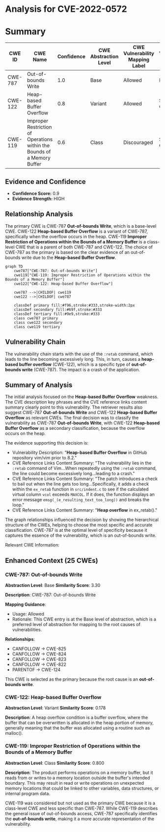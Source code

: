 # Analysis for CVE-2022-0572

# Summary

| CWE ID | CWE Name | Confidence | CWE Abstraction Level | CWE Vulnerability Mapping Label | CWE-Vulnerability Mapping Notes |
|---|---|---|---|---|---|
| CWE-787 | Out-of-bounds Write | 1.0 | Base | Allowed | Primary CWE |
| CWE-122 | Heap-based Buffer Overflow | 0.8 | Variant | Allowed | Secondary Candidate |
| CWE-119 | Improper Restriction of Operations within the Bounds of a Memory Buffer | 0.6 | Class | Discouraged | Secondary Candidate |

## Evidence and Confidence

*   **Confidence Score:** 0.9
*   **Evidence Strength:** HIGH

## Relationship Analysis

The primary CWE is CWE-787 **Out-of-bounds Write**, which is a base-level CWE. CWE-122 **Heap-based Buffer Overflow** is a variant of CWE-787, specifically when the overflow occurs in the heap. CWE-119 **Improper Restriction of Operations within the Bounds of a Memory Buffer** is a class-level CWE that is a parent of both CWE-787 and CWE-122. The choice of CWE-787 as the primary is based on the clear evidence of an out-of-bounds write due to the **Heap-based Buffer Overflow**.

```mermaid
graph TD
    cwe787["CWE-787: Out-of-bounds Write"]
    cwe119["CWE-119: Improper Restriction of Operations within the Bounds of a Memory Buffer"]
    cwe122["CWE-122: Heap-based Buffer Overflow"]
    
    cwe787 -->|CHILDOF| cwe119
    cwe122 -->|CHILDOF| cwe787
    
    classDef primary fill:#f96,stroke:#333,stroke-width:2px
    classDef secondary fill:#69f,stroke:#333
    classDef tertiary fill:#9e9,stroke:#333
    class cwe787 primary
    class cwe122 secondary
    class cwe119 tertiary
```

## Vulnerability Chain

The vulnerability chain starts with the use of the `:retab` command, which leads to the line becoming excessively long. This, in turn, causes a **heap-based buffer overflow** (CWE-122), which is a specific type of **out-of-bounds write** (CWE-787). The impact is a crash of the application.

## Summary of Analysis

The initial analysis focused on the **Heap-based Buffer Overflow** weakness. The CVE description key phrases and the CVE reference links content summary clearly point to this vulnerability. The retriever results also suggest CWE-787 **Out-of-bounds Write** and CWE-122 **Heap-based Buffer Overflow** as relevant CWEs. The final decision was to classify the vulnerability as CWE-787 **Out-of-bounds Write**, with CWE-122 **Heap-based Buffer Overflow** as a secondary classification, because the overflow occurs on the heap.

The evidence supporting this decision is:

*   Vulnerability Description: "**Heap-based Buffer Overflow** in GitHub repository vim/vim prior to 8.2."
*   CVE Reference Links Content Summary: "The vulnerability lies in the `:retab` command of Vim...When repeatedly using the `:retab` command, the line could become excessively long...leading to a crash."
*   CVE Reference Links Content Summary: "The patch introduces a check to bail out when the line gets too long...Specifically, it adds a check within the `ex_retab` function in `src/indent.c` to see if the calculated virtual column `vcol` exceeds `MAXCOL`. If it does, the function displays an error message `emsg(_(e_resulting_text_too_long))` and breaks the loop."
*   CVE Reference Links Content Summary: "**Heap overflow** in ex_retab()."

The graph relationships influenced the decision by showing the hierarchical structure of the CWEs, helping to choose the most specific and accurate classification. CWE-787 is at the optimal level of specificity because it captures the essence of the vulnerability, which is an out-of-bounds write.

Relevant CWE Information:

## Enhanced Context (25 CWEs)

### CWE-787: Out-of-bounds Write
**Abstraction Level**: Base
**Similarity Score**: 3.30

**Description**:
CWE-787: Out-of-bounds Write

**Mapping Guidance**:
- Usage: Allowed
- Rationale: This CWE entry is at the Base level of abstraction, which is a preferred level of abstraction for mapping to the root causes of vulnerabilities.

**Relationships**:
- CANFOLLOW -> CWE-825
- CANFOLLOW -> CWE-824
- CANFOLLOW -> CWE-823
- CANFOLLOW -> CWE-822
- PARENTOF -> CWE-124

This CWE is selected as the primary because the root cause is an **out-of-bounds write**.

### CWE-122: Heap-based Buffer Overflow
**Abstraction Level**: Variant
**Similarity Score**: 0.178

**Description**:
A heap overflow condition is a buffer overflow, where the buffer that can be overwritten is allocated in the heap portion of memory, generally meaning that the buffer was allocated using a routine such as malloc().

### CWE-119: Improper Restriction of Operations within the Bounds of a Memory Buffer
**Abstraction Level**: Class
**Similarity Score**: 0.800

**Description**:
The product performs operations on a memory buffer, but it reads from or writes to a memory location outside the buffer's intended boundary. This may result in read or write operations on unexpected memory locations that could be linked to other variables, data structures, or internal program data.

CWE-119 was considered but not used as the primary CWE because it is a class-level CWE and less specific than CWE-787. While CWE-119 describes the general issue of out-of-bounds access, CWE-787 specifically identifies the **out-of-bounds write**, making it a more accurate representation of the vulnerability.
